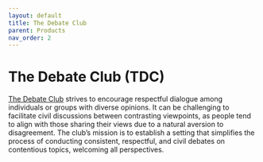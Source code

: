 ```yaml
---
layout: default
title: The Debate Club
parent: Products
nav_order: 2
---
```



# The Debate Club (TDC)


[The Debate Club](https://thedebateclub.info/) strives to encourage respectful dialogue among individuals or groups with diverse opinions. It can be challenging to facilitate civil discussions between contrasting viewpoints, as people tend to align with those sharing their views due to a natural aversion to disagreement. The club’s mission is to establish a setting that simplifies the process of conducting consistent, respectful, and civil debates on contentious topics, welcoming all perspectives.
